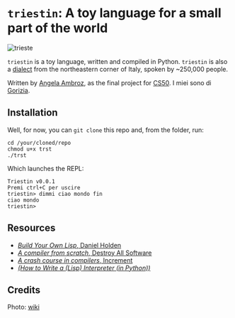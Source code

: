 # `triestin`: A toy language for a small part of the world

![trieste](https://upload.wikimedia.org/wikipedia/commons/thumb/6/6a/Frontemare_di_Trieste.jpg/640px-Frontemare_di_Trieste.jpg)

`triestin` is a toy language, written and compiled in Python. `triestin` is also a [dialect](https://en.wikipedia.org/wiki/Triestine_dialect) from the northeastern corner of Italy, spoken by ~250,000 people. 

Written by [Angela Ambroz](https://www.angelaambroz.com/blog/), as the final project for [CS50](https://cs50.harvard.edu/). I miei sono di [Gorizia](https://en.wikipedia.org/wiki/Gorizia). 

## Installation

Well, for now, you can 	`git clone` this repo and, from the folder, run:

```{python}
cd /your/cloned/repo
chmod u+x trst
./trst
```

Which launches the REPL:
```
Triestin v0.0.1
Premi ctrl+C per uscire
triestin> dimmi ciao mondo fin
ciao mondo
triestin>
```

## Resources
- [_Build Your Own Lisp_, Daniel Holden](http://www.buildyourownlisp.com/contents)
- [_A compiler from scratch_, Destroy All Software](https://www.destroyallsoftware.com/screencasts/catalog/a-compiler-from-scratch)
- [_A crash course in compilers_, Increment](https://increment.com/programming-languages/crash-course-in-compilers/)
- [_(How to Write a (Lisp) Interpreter (in Python))_](http://norvig.com/lispy.html)

## Credits
Photo: [wiki](https://commons.wikimedia.org/wiki/File:Frontemare_di_Trieste.jpg)
